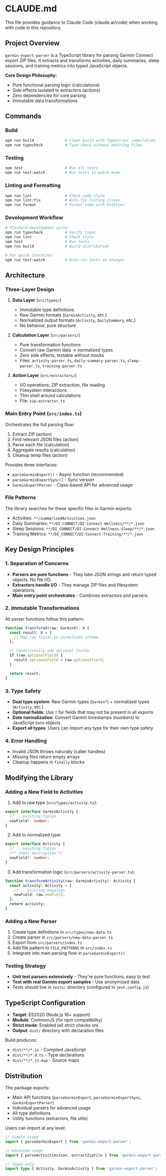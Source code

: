# CLAUDE.md

This file provides guidance to Claude Code (claude.ai/code) when working with code in this repository.

## Project Overview

`garmin-export-parser` is a TypeScript library for parsing Garmin Connect export ZIP files. It extracts and transforms activities, daily summaries, sleep sessions, and training metrics into typed JavaScript objects.

**Core Design Philosophy:**

- Pure functional parsing logic (calculations)
- Side effects isolated to extractors (actions)
- Zero dependencies for core parsing
- Immutable data transformations

## Commands

### Build

```bash
npm run build              # Clean build with TypeScript compilation
npm run typecheck          # Type-check without emitting files
```

### Testing

```bash
npm test                   # Run all tests
npm run test:watch         # Run tests in watch mode
```

### Linting and Formatting

```bash
npm run lint               # Check code style
npm run lint:fix           # Auto-fix linting issues
npm run format             # Format code with Prettier
```

### Development Workflow

```bash
# Standard development cycle:
npm run typecheck          # Verify types
npm run lint               # Check style
npm test                   # Run tests
npm run build              # Build distribution

# For quick iteration:
npm run test:watch         # Auto-run tests on changes
```

## Architecture

### Three-Layer Design

1. **Data Layer** (`src/types/`)
   - Immutable type definitions
   - Raw Garmin formats (`GarminActivity`, etc.)
   - Normalized output formats (`Activity`, `DailySummary`, etc.)
   - No behavior, pure structure

2. **Calculation Layer** (`src/parsers/`)
   - Pure transformation functions
   - Convert raw Garmin data → normalized types
   - Zero side effects, testable without mocks
   - Files: `activity-parser.ts`, `daily-summary-parser.ts`, `sleep-parser.ts`, `training-parser.ts`

3. **Action Layer** (`src/extractors/`)
   - I/O operations: ZIP extraction, file reading
   - Filesystem interactions
   - Thin shell around calculations
   - File: `zip-extractor.ts`

### Main Entry Point (`src/index.ts`)

Orchestrates the full parsing flow:

1. Extract ZIP (action)
2. Find relevant JSON files (action)
3. Parse each file (calculation)
4. Aggregate results (calculation)
5. Cleanup temp files (action)

Provides three interfaces:

- `parseGarminExport()` - Async function (recommended)
- `parseGarminExportSync()` - Sync version
- `GarminExportParser` - Class-based API for advanced usage

### File Patterns

The library searches for these specific files in Garmin exports:

- Activities: `**/summarizedActivities.json`
- Daily Summaries: `**/DI_CONNECT/DI-Connect-Wellness/**/*.json`
- Sleep Sessions: `**/DI_CONNECT/DI-Connect-Wellness-Sleep/**/*.json`
- Training Metrics: `**/DI_CONNECT/DI-Connect-Training/**/*.json`

## Key Design Principles

### 1. Separation of Concerns

- **Parsers are pure functions** - They take JSON strings and return typed objects. No file I/O.
- **Extractors handle I/O** - They manage ZIP files and filesystem operations.
- **Main entry point orchestrates** - Combines extractors and parsers.

### 2. Immutable Transformations

All parser functions follow this pattern:

```typescript
function transformX(raw: GarminX): X {
  const result: X = {
    // Map raw fields to normalized schema
  };

  // Conditionally add optional fields
  if (raw.optionalField) {
    result.optionalField = raw.optionalField;
  }

  return result;
}
```

### 3. Type Safety

- **Dual type system**: Raw Garmin types (`Garmin*`) + normalized types (`Activity`, etc.)
- **Optional fields**: Use `?` for fields that may not be present in all exports
- **Date normalization**: Convert Garmin timestamps (numbers) to JavaScript `Date` objects
- **Export all types**: Users can import any type for their own type safety

### 4. Error Handling

- Invalid JSON throws naturally (caller handles)
- Missing files return empty arrays
- Cleanup happens in `finally` blocks

## Modifying the Library

### Adding a New Field to Activities

1. Add to raw type (`src/types/activity.ts`):

```typescript
export interface GarminActivity {
  // ...existing fields
  newField?: number;
}
```

2. Add to normalized type:

```typescript
export interface Activity {
  // ...existing fields
  /** JSDoc description */
  newField?: number;
}
```

3. Add transformation logic (`src/parsers/activity-parser.ts`):

```typescript
function transformActivity(raw: GarminActivity): Activity {
  const activity: Activity = {
    // ...existing mappings
    newField: raw.newField,
  };
  return activity;
}
```

### Adding a New Parser

1. Create type definitions in `src/types/new-data.ts`
2. Create parser in `src/parsers/new-data-parser.ts`
3. Export from `src/parsers/index.ts`
4. Add file pattern to `FILE_PATTERNS` in `src/index.ts`
5. Integrate into main parsing flow in `parseGarminExport()`

### Testing Strategy

- **Unit test parsers extensively** - They're pure functions, easy to test
- **Test with real Garmin export samples** - Use anonymized data
- Tests should live in `tests/` directory (configured in `jest.config.js`)

## TypeScript Configuration

- **Target**: ES2020 (Node.js 16+ support)
- **Module**: CommonJS (for npm compatibility)
- **Strict mode**: Enabled (all strict checks on)
- **Output**: `dist/` directory with declaration files

Build produces:

- `dist/**/*.js` - Compiled JavaScript
- `dist/**/*.d.ts` - Type declarations
- `dist/**/*.js.map` - Source maps

## Distribution

The package exports:

- Main API functions (`parseGarminExport`, `parseGarminExportSync`, `GarminExportParser`)
- Individual parsers for advanced usage
- All type definitions
- Utility functions (extractors, file utils)

Users can import at any level:

```typescript
// Simple usage
import { parseGarminExport } from 'garmin-export-parser';

// Advanced usage
import { parseActivitiesJson, extractZipFile } from 'garmin-export-parser';

// Types only
import type { Activity, GarminActivity } from 'garmin-export-parser';
```
